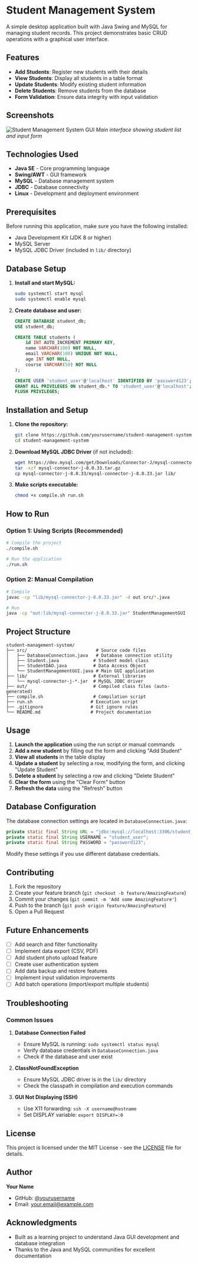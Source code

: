 # Student Management System

A simple desktop application built with Java Swing and MySQL for managing student records. This project demonstrates basic CRUD operations with a graphical user interface.

## Features

- **Add Students**: Register new students with their details
- **View Students**: Display all students in a table format
- **Update Students**: Modify existing student information
- **Delete Students**: Remove students from the database
- **Form Validation**: Ensure data integrity with input validation

## Screenshots

![Student Management System GUI](screenshot.png)
*Main interface showing student list and input form*

## Technologies Used

- **Java SE** - Core programming language
- **Swing/AWT** - GUI framework
- **MySQL** - Database management system
- **JDBC** - Database connectivity
- **Linux** - Development and deployment environment

## Prerequisites

Before running this application, make sure you have the following installed:

- Java Development Kit (JDK 8 or higher)
- MySQL Server
- MySQL JDBC Driver (included in `lib/` directory)

## Database Setup

1. **Install and start MySQL:**
   ```bash
   sudo systemctl start mysql
   sudo systemctl enable mysql
   ```

2. **Create database and user:**
   ```sql
   CREATE DATABASE student_db;
   USE student_db;
   
   CREATE TABLE students (
       id INT AUTO_INCREMENT PRIMARY KEY,
       name VARCHAR(100) NOT NULL,
       email VARCHAR(100) UNIQUE NOT NULL,
       age INT NOT NULL,
       course VARCHAR(50) NOT NULL
   );
   
   CREATE USER 'student_user'@'localhost' IDENTIFIED BY 'password123';
   GRANT ALL PRIVILEGES ON student_db.* TO 'student_user'@'localhost';
   FLUSH PRIVILEGES;
   ```

## Installation and Setup

1. **Clone the repository:**
   ```bash
   git clone https://github.com/yourusername/student-management-system.git
   cd student-management-system
   ```

2. **Download MySQL JDBC Driver** (if not included):
   ```bash
   wget https://dev.mysql.com/get/Downloads/Connector-J/mysql-connector-j-8.0.33.tar.gz
   tar -xzf mysql-connector-j-8.0.33.tar.gz
   cp mysql-connector-j-8.0.33/mysql-connector-j-8.0.33.jar lib/
   ```

3. **Make scripts executable:**
   ```bash
   chmod +x compile.sh run.sh
   ```

## How to Run

### Option 1: Using Scripts (Recommended)

```bash
# Compile the project
./compile.sh

# Run the application
./run.sh
```

### Option 2: Manual Compilation

```bash
# Compile
javac -cp "lib/mysql-connector-j-8.0.33.jar" -d out src/*.java

# Run
java -cp "out:lib/mysql-connector-j-8.0.33.jar" StudentManagementGUI
```

## Project Structure

```
student-management-system/
├── src/                          # Source code files
│   ├── DatabaseConnection.java   # Database connection utility
│   ├── Student.java             # Student model class
│   ├── StudentDAO.java          # Data Access Object
│   └── StudentManagementGUI.java # Main GUI application
├── lib/                         # External libraries
│   └── mysql-connector-j-*.jar  # MySQL JDBC driver
├── out/                         # Compiled class files (auto-generated)
├── compile.sh                   # Compilation script
├── run.sh                      # Execution script
├── .gitignore                  # Git ignore rules
└── README.md                   # Project documentation
```

## Usage

1. **Launch the application** using the run script or manual commands
2. **Add a new student** by filling out the form and clicking "Add Student"
3. **View all students** in the table display
4. **Update a student** by selecting a row, modifying the form, and clicking "Update Student"
5. **Delete a student** by selecting a row and clicking "Delete Student"
6. **Clear the form** using the "Clear Form" button
7. **Refresh the data** using the "Refresh" button

## Database Configuration

The database connection settings are located in `DatabaseConnection.java`:

```java
private static final String URL = "jdbc:mysql://localhost:3306/student_db";
private static final String USERNAME = "student_user";
private static final String PASSWORD = "password123";
```

Modify these settings if you use different database credentials.

## Contributing

1. Fork the repository
2. Create your feature branch (`git checkout -b feature/AmazingFeature`)
3. Commit your changes (`git commit -m 'Add some AmazingFeature'`)
4. Push to the branch (`git push origin feature/AmazingFeature`)
5. Open a Pull Request

## Future Enhancements

- [ ] Add search and filter functionality
- [ ] Implement data export (CSV, PDF)
- [ ] Add student photo upload feature
- [ ] Create user authentication system
- [ ] Add data backup and restore features
- [ ] Implement input validation improvements
- [ ] Add batch operations (import/export multiple students)

## Troubleshooting

### Common Issues

1. **Database Connection Failed**
   - Ensure MySQL is running: `sudo systemctl status mysql`
   - Verify database credentials in `DatabaseConnection.java`
   - Check if the database and user exist

2. **ClassNotFoundException**
   - Ensure MySQL JDBC driver is in the `lib/` directory
   - Check the classpath in compilation and execution commands

3. **GUI Not Displaying (SSH)**
   - Use X11 forwarding: `ssh -X username@hostname`
   - Set DISPLAY variable: `export DISPLAY=:0`

## License

This project is licensed under the MIT License - see the [LICENSE](LICENSE) file for details.

## Author

**Your Name**
- GitHub: [@yourusername](https://github.com/yourusername)
- Email: your.email@example.com

## Acknowledgments

- Built as a learning project to understand Java GUI development and database integration
- Thanks to the Java and MySQL communities for excellent documentation
